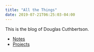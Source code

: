 ```yaml
---
title: "All the Things"
date: 2019-07-21T06:25:03-04:00
---
```


This is the blog of Douglas Cuthbertson.

- [Notes](note)
- [Projects](project)
